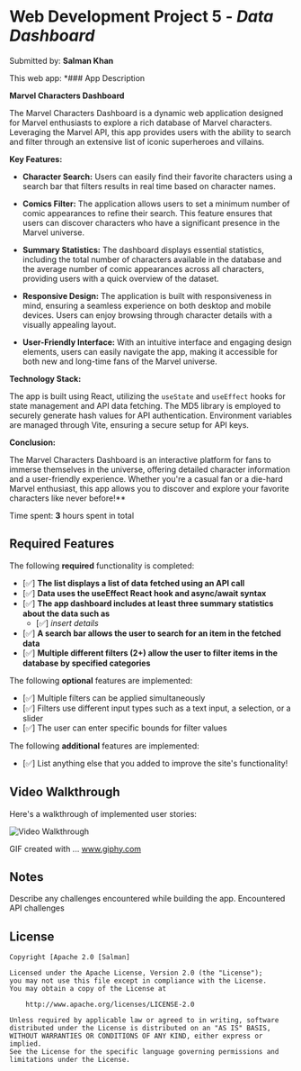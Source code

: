 # Web Development Project 5 - *Data Dashboard*

Submitted by: **Salman Khan**

This web app: *### App Description

**Marvel Characters Dashboard**

The Marvel Characters Dashboard is a dynamic web application designed for Marvel enthusiasts to explore a rich database of Marvel characters. Leveraging the Marvel API, this app provides users with the ability to search and filter through an extensive list of iconic superheroes and villains.

**Key Features:**

- **Character Search:** Users can easily find their favorite characters using a search bar that filters results in real time based on character names.
  
- **Comics Filter:** The application allows users to set a minimum number of comic appearances to refine their search. This feature ensures that users can discover characters who have a significant presence in the Marvel universe.

- **Summary Statistics:** The dashboard displays essential statistics, including the total number of characters available in the database and the average number of comic appearances across all characters, providing users with a quick overview of the dataset.

- **Responsive Design:** The application is built with responsiveness in mind, ensuring a seamless experience on both desktop and mobile devices. Users can enjoy browsing through character details with a visually appealing layout.

- **User-Friendly Interface:** With an intuitive interface and engaging design elements, users can easily navigate the app, making it accessible for both new and long-time fans of the Marvel universe.

**Technology Stack:**

The app is built using React, utilizing the `useState` and `useEffect` hooks for state management and API data fetching. The MD5 library is employed to securely generate hash values for API authentication. Environment variables are managed through Vite, ensuring a secure setup for API keys.

**Conclusion:**

The Marvel Characters Dashboard is an interactive platform for fans to immerse themselves in the universe, offering detailed character information and a user-friendly experience. Whether you're a casual fan or a die-hard Marvel enthusiast, this app allows you to discover and explore your favorite characters like never before!**

Time spent: **3** hours spent in total

## Required Features

The following **required** functionality is completed:

- [✅] **The list displays a list of data fetched using an API call**
- [✅] **Data uses the useEffect React hook and async/await syntax**
- [✅] **The app dashboard includes at least three summary statistics about the data such as**
  - [✅] *insert details*
- [✅] **A search bar allows the user to search for an item in the fetched data**
- [✅] **Multiple different filters (2+) allow the user to filter items in the database by specified categories**

The following **optional** features are implemented:

- [✅] Multiple filters can be applied simultaneously
- [✅] Filters use different input types such as a text input, a selection, or a slider
- [✅] The user can enter specific bounds for filter values

The following **additional** features are implemented:

* [✅] List anything else that you added to improve the site's functionality!

## Video Walkthrough

Here's a walkthrough of implemented user stories:

<img src='https://i.giphy.com/media/v1.Y2lkPTc5MGI3NjExcDU5eHRrb251czdiaDd2anF0aW5tc3lrYm4xdnIydjU1YmJyejE0eSZlcD12MV9pbnRlcm5hbF9naWZfYnlfaWQmY3Q9Zw/LvXGypROIwppyiUqJQ/giphy.gif' title='Video Walkthrough' width='' alt='Video Walkthrough' />

<!-- Replace this with whatever GIF tool you used! -->
GIF created with ...  www.giphy.com

## Notes

Describe any challenges encountered while building the app.
Encountered API challenges

## License

    Copyright [Apache 2.0 [Salman]

    Licensed under the Apache License, Version 2.0 (the "License");
    you may not use this file except in compliance with the License.
    You may obtain a copy of the License at

        http://www.apache.org/licenses/LICENSE-2.0

    Unless required by applicable law or agreed to in writing, software
    distributed under the License is distributed on an "AS IS" BASIS,
    WITHOUT WARRANTIES OR CONDITIONS OF ANY KIND, either express or implied.
    See the License for the specific language governing permissions and
    limitations under the License.
